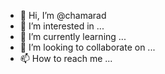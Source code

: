 - 👋 Hi, I’m @chamarad
- 👀 I’m interested in ...
- 🌱 I’m currently learning ...
- 💞️ I’m looking to collaborate on ...
- 📫 How to reach me ...

<!---
chamarad/chamarad is a ✨ special ✨ repository because its `README.md` (this file) appears on your GitHub profile.
You can click the Preview link to take a look at your changes.
--->
